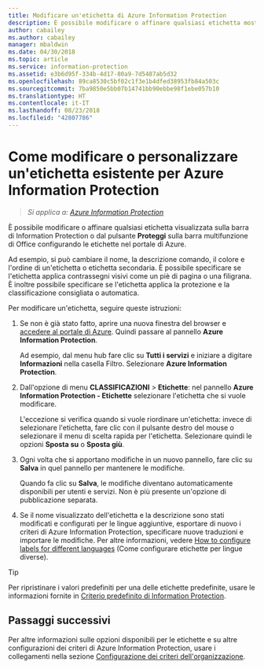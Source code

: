 ```yaml
---
title: Modificare un'etichetta di Azure Information Protection
description: È possibile modificare o affinare qualsiasi etichetta mostrata sulla barra Information Protection configurandola nei criteri di Azure Information Protection.
author: cabailey
ms.author: cabailey
manager: mbaldwin
ms.date: 04/30/2018
ms.topic: article
ms.service: information-protection
ms.assetid: e3b6d95f-334b-4d17-80a9-7d5487ab5d32
ms.openlocfilehash: 89ca8530c5bf02c1f3e1b4dfed38953fb84a503c
ms.sourcegitcommit: 7ba9850e5bb07b14741bb90ebbe98f1ebe057b10
ms.translationtype: HT
ms.contentlocale: it-IT
ms.lasthandoff: 08/23/2018
ms.locfileid: "42807786"
---
```

# <a name="how-to-change-or-customize-an-existing-label-for-azure-information-protection"></a>Come modificare o personalizzare un'etichetta esistente per Azure Information Protection

>*Si applica a: [Azure Information Protection](https://azure.microsoft.com/pricing/details/information-protection)*

È possibile modificare o affinare qualsiasi etichetta visualizzata sulla barra di Information Protection o dal pulsante **Proteggi** sulla barra multifunzione di Office configurando le etichette nel portale di Azure.

Ad esempio, si può cambiare il nome, la descrizione comando, il colore e l'ordine di un'etichetta o etichetta secondaria. È possibile specificare se l'etichetta applica contrassegni visivi come un piè di pagina o una filigrana. È inoltre possibile specificare se l'etichetta applica la protezione e la classificazione consigliata o automatica.

Per modificare un'etichetta, seguire queste istruzioni:

1. Se non è già stato fatto, aprire una nuova finestra del browser e [accedere al portale di Azure](configure-policy.md#signing-in-to-the-azure-portal). Quindi passare al pannello **Azure Information Protection**. 
    
    Ad esempio, dal menu hub fare clic su **Tutti i servizi** e iniziare a digitare **Informazioni** nella casella Filtro. Selezionare **Azure Information Protection**.

2. Dall'opzione di menu **CLASSIFICAZIONI** > **Etichette**: nel pannello **Azure Information Protection - Etichette** selezionare l'etichetta che si vuole modificare.

    L'eccezione si verifica quando si vuole riordinare un'etichetta: invece di selezionare l'etichetta, fare clic con il pulsante destro del mouse o selezionare il menu di scelta rapida per l'etichetta. Selezionare quindi le opzioni **Sposta su** o **Sposta giù**.

3. Ogni volta che si apportano modifiche in un nuovo pannello, fare clic su **Salva** in quel pannello per mantenere le modifiche.
    
    Quando fa clic su **Salva**, le modifiche diventano automaticamente disponibili per utenti e servizi. Non è più presente un'opzione di pubblicazione separata.

4. Se il nome visualizzato dell'etichetta e la descrizione sono stati modificati e configurati per le lingue aggiuntive, esportare di nuovo i criteri di Azure Information Protection, specificare nuove traduzioni e importare le modifiche. Per altre informazioni, vedere [How to configure labels for different languages](configure-policy-languages.md) (Come configurare etichette per lingue diverse).

> [!TIP]
>Per ripristinare i valori predefiniti per una delle etichette predefinite, usare le informazioni fornite in [Criterio predefinito di Information Protection](configure-policy-default.md).

## <a name="next-steps"></a>Passaggi successivi

Per altre informazioni sulle opzioni disponibili per le etichette e su altre configurazioni dei criteri di Azure Information Protection, usare i collegamenti nella sezione [Configurazione dei criteri dell'organizzazione](configure-policy.md#configuring-your-organizations-policy).



